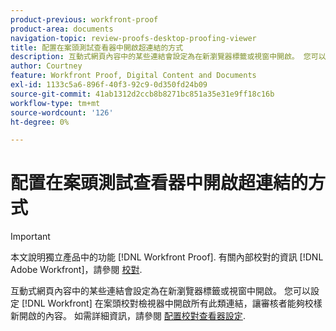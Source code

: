 ```yaml
---
product-previous: workfront-proof
product-area: documents
navigation-topic: review-proofs-desktop-proofing-viewer
title: 配置在案頭測試查看器中開啟超連結的方式
description: 互動式網頁內容中的某些連結會設定為在新瀏覽器標籤或視窗中開啟。 您可以設定 [!DNL Workfront] 在案頭校對檢視器中開啟所有此類連結，讓審核者能夠校樣新開啟的內容。 如需詳細資訊，請參閱設定校對檢視器設定。
author: Courtney
feature: Workfront Proof, Digital Content and Documents
exl-id: 1133c5a6-896f-40f3-92c9-0d350fd24b09
source-git-commit: 41ab1312d2ccb8b8271bc851a35e31e9ff18c16b
workflow-type: tm+mt
source-wordcount: '126'
ht-degree: 0%

---
```


# 配置在案頭測試查看器中開啟超連結的方式

>[!IMPORTANT]
>
>本文說明獨立產品中的功能 [!DNL Workfront Proof]. 有關內部校對的資訊 [!DNL Adobe Workfront]，請參閱 [校對](../../../review-and-approve-work/proofing/proofing.md).

互動式網頁內容中的某些連結會設定為在新瀏覽器標籤或視窗中開啟。 您可以設定 [!DNL Workfront] 在案頭校對檢視器中開啟所有此類連結，讓審核者能夠校樣新開啟的內容。 如需詳細資訊，請參閱 [配置校對查看器設定](../../../review-and-approve-work/proofing/reviewing-proofs-within-workfront/configure-proofing-viewer-settings.md).
